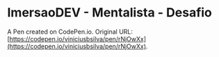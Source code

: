# ImersaoDEV - Mentalista - Desafio

A Pen created on CodePen.io. Original URL: [https://codepen.io/viniciusbsilva/pen/rNjOwXx](https://codepen.io/viniciusbsilva/pen/rNjOwXx).


